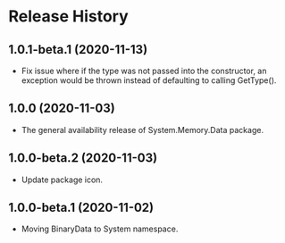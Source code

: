 # Release History

## 1.0.1-beta.1 (2020-11-13)
- Fix issue where if the type was not passed into the constructor, an exception would be thrown instead of defaulting to
calling GetType().

## 1.0.0 (2020-11-03)
- The general availability release of System.Memory.Data package.

## 1.0.0-beta.2 (2020-11-03)
- Update package icon.

## 1.0.0-beta.1 (2020-11-02)
- Moving BinaryData to System namespace.
